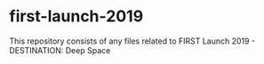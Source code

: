 # first-launch-2019
This repository consists of any files related to FIRST Launch 2019 - DESTINATION: Deep Space
